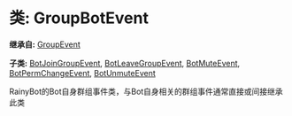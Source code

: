# 类: GroupBotEvent  
  
**继承自:** [GroupEvent](GroupEvent.md)  
  
**子类:** [BotJoinGroupEvent](BotJoinGroupEvent.md), [BotLeaveGroupEvent](BotLeaveGroupEvent.md), [BotMuteEvent](BotMuteEvent.md), [BotPermChangeEvent](BotPermChangeEvent.md), [BotUnmuteEvent](BotUnmuteEvent.md)  
  
RainyBot的Bot自身群组事件类，与Bot自身相关的群组事件通常直接或间接继承此类  
  


